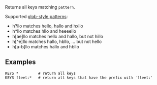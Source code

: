 <!--
layout:  index.html
title:   KEYS - Tile38
class:   command
command: keys
-->

Returns all keys matching `pattern`.

Supported [glob-style patterns](https://en.wikipedia.org/wiki/Glob_(programming)):

- h?llo matches hello, hallo and hxllo
- h*llo matches hllo and heeeello
- h[ae]llo matches hello and hallo, but not hillo
- h[^e]llo matches hallo, hbllo, ... but not hello
- h[a-b]llo matches hallo and hbllo

## Examples

```tile38
KEYS *         # return all keys
KEYS fleet:*   # return all keys that have the prefix with 'fleet:'
```

